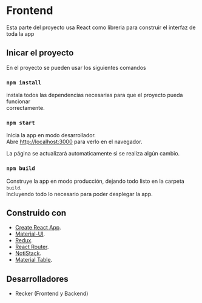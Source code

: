 # Frontend
Esta parte del proyecto usa React como libreria para construir el interfaz de toda la app

## Inicar el proyecto

En el proyecto se pueden usar los siguientes comandos

### `npm install`

instala todos las dependencias necesarias para que el proyecto pueda funcionar<br/>
correctamente.

### `npm start`

Inicia la app en modo desarrollador.<br />
Abre [http://localhost:3000](http://localhost:3000) para verlo en el navegador.

La página se actualizará automaticamente si se realiza algún cambio.

### `npm build`

Construye la app en modo producción, dejando todo listo en la carpeta `build`.<br/>
Incluyendo todo lo necesario para poder desplegar la app.

## Construido con
- [Create React App](https://github.com/facebook/create-react-app).
- [Material-UI](https://github.com/mui-org/material-ui).
- [Redux](https://github.com/reduxjs/redux).
- [React Router](https://github.com/ReactTraining/react-router).
- [NotiStack](https://github.com/iamhosseindhv/notistack).
- [Material Table](https://github.com/mbrn/material-table).

## Desarrolladores
- Recker (Frontend y Backend)
